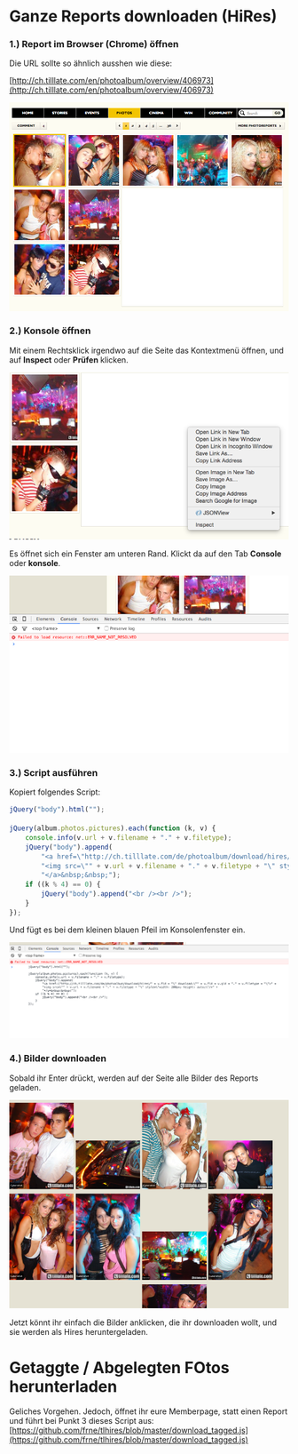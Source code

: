 # Ganze Reports downloaden (HiRes)

### 1.) Report im Browser (Chrome) öffnen

Die URL sollte so ähnlich ausshen wie diese: 

[http://ch.tilllate.com/en/photoalbum/overview/406973](http://ch.tilllate.com/en/photoalbum/overview/406973)

![Screenshot 1](img/1.png)

### 2.) Konsole öffnen

Mit einem Rechtsklick irgendwo auf die Seite das Kontextmenü öffnen, und auf **Inspect** oder **Prüfen** klicken.

![Screenshot 2](img/2.png)

Es öffnet sich ein Fenster am unteren Rand. Klickt da auf den Tab **Console** oder **konsole**.

![Screenshot 3](img/3.png)

### 3.) Script ausführen

Kopiert folgendes Script:

```javascript
jQuery("body").html("");

jQuery(album.photos.pictures).each(function (k, v) {
    console.info(v.url + v.filename + "." + v.filetype);
    jQuery("body").append(
        "<a href=\"http://ch.tilllate.com/de/photoalbum/download/hires/" + v.fid + "\" download=\"" + v.fid + v.gid + "." + v.filetype + "\">" +
        "<img src=\"" + v.url + v.filename + "." + v.filetype + "\" style=\"width: 200px; height: auto;\"/>" +
        "</a>&nbsp;&nbsp;");
    if ((k % 4) == 0) {
        jQuery("body").append("<br /><br />");
    }
});
```

Und fügt es bei dem kleinen blauen Pfeil im Konsolenfenster ein.

![Screenshot 4](img/4.png)

### 4.) Bilder downloaden

Sobald ihr Enter drückt, werden auf der Seite alle Bilder des Reports geladen. 

![Screenshot 4](img/5.png)

Jetzt könnt ihr einfach die Bilder anklicken, die ihr downloaden wollt, und sie werden als Hires heruntergeladen.

# Getaggte / Abgelegten FOtos herunterladen

Geliches Vorgehen. Jedoch, öffnet ihr eure Memberpage, statt einen Report und führt bei Punkt 3 dieses Script aus: [https://github.com/frne/tlhires/blob/master/download_tagged.js](https://github.com/frne/tlhires/blob/master/download_tagged.js)
